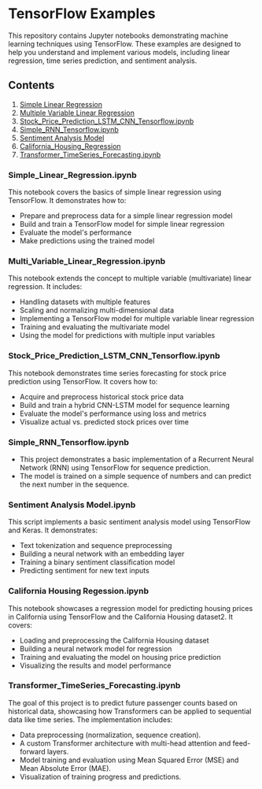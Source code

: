 # TensorFlow Examples

This repository contains Jupyter notebooks demonstrating machine learning techniques using TensorFlow. These examples are designed to help you understand and implement various models, including linear regression, time series prediction, and sentiment analysis.

## Contents

1. [Simple Linear Regression](Simple_Linear_Regression.ipynb)
2. [Multiple Variable Linear Regression](Multi_Variable_Linear_Regression.ipynb)
3. [Stock_Price_Prediction_LSTM_CNN_Tensorflow.ipynb](Stock_Price_Prediction_LSTM_CNN_Tensorflow.ipynb)
4. [Simple_RNN_Tensorflow.ipynb](Simple_RNN_Tensorflow.ipynb)
5. [Sentiment Analysis Model](Sentiment_analysis_model.ipynb)
6. [California_Housing_Regression](California_Housing_Regression.ipynb)
7. [Transformer_TimeSeries_Forecasting.ipynb](Transformer_TimeSeries_Forecasting.ipynb)


### Simple_Linear_Regression.ipynb

This notebook covers the basics of simple linear regression using TensorFlow. It demonstrates how to:
- Prepare and preprocess data for a simple linear regression model
- Build and train a TensorFlow model for simple linear regression
- Evaluate the model's performance
- Make predictions using the trained model

### Multi_Variable_Linear_Regression.ipynb

This notebook extends the concept to multiple variable (multivariate) linear regression. It includes:
- Handling datasets with multiple features
- Scaling and normalizing multi-dimensional data
- Implementing a TensorFlow model for multiple variable linear regression
- Training and evaluating the multivariate model
- Using the model for predictions with multiple input variables

### Stock_Price_Prediction_LSTM_CNN_Tensorflow.ipynb

This notebook demonstrates time series forecasting for stock price prediction using TensorFlow. It covers how to:
- Acquire and preprocess historical stock price data
- Build and train a hybrid CNN-LSTM model for sequence learning
- Evaluate the model's performance using loss and metrics
- Visualize actual vs. predicted stock prices over time

### Simple_RNN_Tensorflow.ipynb

- This project demonstrates a basic implementation of a Recurrent Neural Network (RNN) using TensorFlow for sequence prediction.
- The model is trained on a simple sequence of numbers and can predict the next number in the sequence.

### Sentiment Analysis Model.ipynb

This script implements a basic sentiment analysis model using TensorFlow and Keras. It demonstrates:
- Text tokenization and sequence preprocessing
- Building a neural network with an embedding layer
- Training a binary sentiment classification model
- Predicting sentiment for new text inputs

### California Housing Regession.ipynb

This notebook showcases a regression model for predicting housing prices in California using TensorFlow and the California Housing dataset2. It covers:
- Loading and preprocessing the California Housing dataset
- Building a neural network model for regression
- Training and evaluating the model on housing price prediction
- Visualizing the results and model performance

### Transformer_TimeSeries_Forecasting.ipynb
The goal of this project is to predict future passenger counts based on historical data, showcasing how Transformers can be applied to sequential data like time series. The implementation includes:
- Data preprocessing (normalization, sequence creation).
- A custom Transformer architecture with multi-head attention and feed-forward layers.
- Model training and evaluation using Mean Squared Error (MSE) and Mean Absolute Error (MAE).
- Visualization of training progress and predictions.
